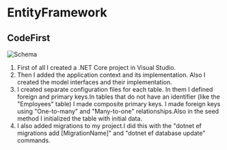 # EntityFramework
## CodeFirst
![Schema](https://github.com/kolbasator/EntityFrameworkRazumovsky/blob/master/CodeFirstEntityFramework/CodeFirstEntityFramework/schema.jpg)
1. First of all I created a .NET Core project in Visual Studio.
2. Then I added the application context and its implementation. Also I created the model interfaces and their implementation.
3. I created separate configuration files for each table. In them I defined foreign and primary keys.In tables that do not have an identifier (like the "Employees" table) 
I made composite primary keys. I made foreign keys using "One-to-many" and "Many-to-one" relationships.Also in the seed method I initialized the table with initial data.
4. I also added migrations to my project.I did this with the "dotnet ef migrations add [MigrationName]" and "dotnet ef database update" commands.

